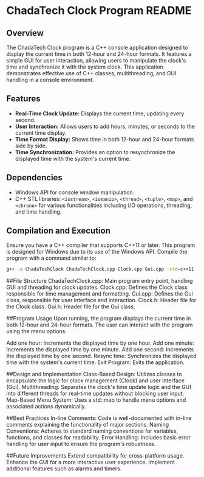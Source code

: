 # ChadaTech Clock Program README

## Overview
The ChadaTech Clock program is a C++ console application designed to display the current time in both 12-hour and 24-hour formats. It features a simple GUI for user interaction, allowing users to manipulate the clock's time and synchronize it with the system clock. This application demonstrates effective use of C++ classes, multithreading, and GUI handling in a console environment.

## Features
- **Real-Time Clock Update:** Displays the current time, updating every second.
- **User Interaction:** Allows users to add hours, minutes, or seconds to the current time display.
- **Time Format Display:** Shows time in both 12-hour and 24-hour formats side by side.
- **Time Synchronization:** Provides an option to resynchronize the displayed time with the system's current time.

## Dependencies
- Windows API for console window manipulation.
- C++ STL libraries: `<iostream>`, `<iomanip>`, `<thread>`, `<tuple>`, `<map>`, and `<chrono>` for various functionalities including I/O operations, threading, and time handling.

## Compilation and Execution
Ensure you have a C++ compiler that supports C++11 or later. This program is designed for Windows due to its use of the Windows API. Compile the program with a command similar to:

```bash
g++ -o ChadaTechClock ChadaTechClock.cpp Clock.cpp Gui.cpp -std=c++11 -lwsock32
```

##File Structure
ChadaTechClock.cpp: Main program entry point, handling GUI and threading for clock updates.
Clock.cpp: Defines the Clock class responsible for time management and formatting.
Gui.cpp: Defines the Gui class, responsible for user interface and interaction.
Clock.h: Header file for the Clock class.
Gui.h: Header file for the Gui class.

##Program Usage
Upon running, the program displays the current time in both 12-hour and 24-hour formats. The user can interact with the program using the menu options:

Add one hour: Increments the displayed time by one hour.
Add one minute: Increments the displayed time by one minute.
Add one second: Increments the displayed time by one second.
Resync time: Synchronizes the displayed time with the system's current time.
Exit Program: Exits the application.

##Design and Implementation
Class-Based Design: Utilizes classes to encapsulate the logic for clock management (Clock) and user interface (Gui).
Multithreading: Separates the clock's time update logic and the GUI into different threads for real-time updates without blocking user input.
Map-Based Menu System: Uses a std::map to handle menu options and associated actions dynamically.

##Best Practices
In-line Comments: Code is well-documented with in-line comments explaining the functionality of major sections.
Naming Conventions: Adheres to standard naming conventions for variables, functions, and classes for readability.
Error Handling: Includes basic error handling for user input to ensure the program's robustness.

##Future Improvements
Extend compatibility for cross-platform usage.
Enhance the GUI for a more interactive user experience.
Implement additional features such as alarms and timers.
